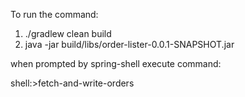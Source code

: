 To run the command:

1. ./gradlew clean build 
2. java -jar build/libs/order-lister-0.0.1-SNAPSHOT.jar 

when prompted by spring-shell execute command:

shell:>fetch-and-write-orders 
